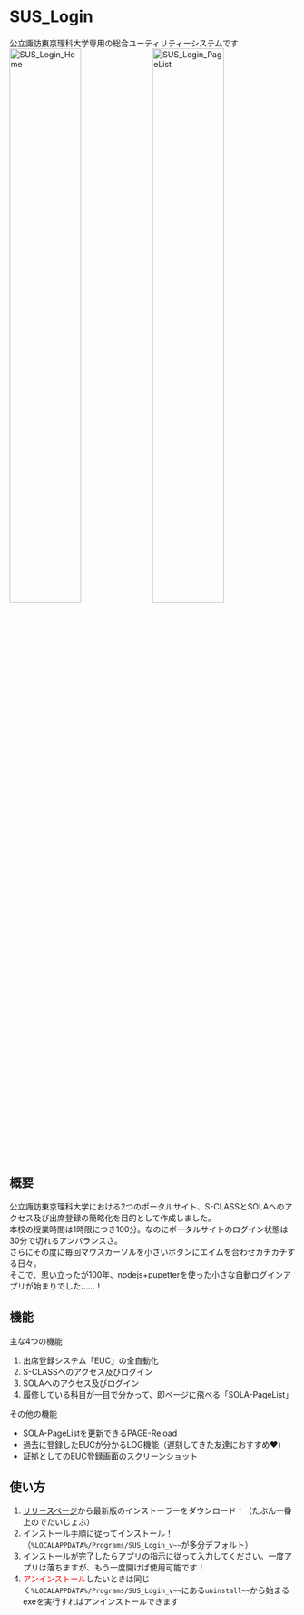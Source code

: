 # SUS_Login
公立諏訪東京理科大学専用の総合ユーティリティーシステムです  
<img width="50%" height="50%" alt="SUS_Login_Home" src="https://github.com/tomoyan99/SUS_Login/assets/101825008/3161a0a6-1a1a-40c9-b3c3-0f6038b79136"><img width="50%" height="50%" alt="SUS_Login_PageList" src="https://github.com/tomoyan99/SUS_Login/assets/101825008/30f4c6fa-6f2c-4dc4-83fa-a739e4a81980">
## 概要
公立諏訪東京理科大学における2つのポータルサイト、S-CLASSとSOLAへのアクセス及び出席登録の簡略化を目的として作成しました。  
本校の授業時間は1時限につき100分。なのにポータルサイトのログイン状態は30分で切れるアンバランスさ。  
さらにその度に毎回マウスカーソルを小さいボタンにエイムを合わせカチカチする日々。  
そこで、思い立ったが100年、nodejs+pupetterを使った小さな自動ログインアプリが始まりでした……！

## 機能
主な4つの機能  
1. 出席登録システム「EUC」の全自動化　　
2. S-CLASSへのアクセス及びログイン　　
3. SOLAへのアクセス及びログイン　　
4. 履修している科目が一目で分かって、即ページに飛べる「SOLA-PageList」   

その他の機能
- SOLA-PageListを更新できるPAGE-Reload
- 過去に登録したEUCが分かるLOG機能（遅刻してきた友達におすすめ❤）
- 証拠としてのEUC登録画面のスクリーンショット

## 使い方
1. [リリースページ](https://github.com/tomoyan99/SUS_Login/releases)から最新版のインストーラーをダウンロード！（たぶん一番上のでたいじょぶ）
2. インストール手順に従ってインストール！（`%LOCALAPPDATA%/Programs/SUS_Login_v~~`が多分デフォルト）
3. インストールが完了したらアプリの指示に従って入力してください。一度アプリは落ちますが、もう一度開けば使用可能です！
4. <span style="color:red">アンインストール</span>したいときは同じく`%LOCALAPPDATA%/Programs/SUS_Login_v~~`にある`uninstall~~`から始まるexeを実行すればアンインストールできます
